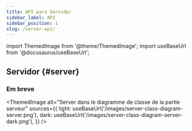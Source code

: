 ```yaml
---
title: API para Servidpr
sidebar_label: API
sidebar_position: 1
slug: /server-api/
---
```



 import ThemedImage from '@theme/ThemedImage';
import useBaseUrl from '@docusaurus/useBaseUrl';

## Servidor {#server}

### Em breve

<ThemedImage
  alt="Server dans le diagramme de classe de la partie serveur"
  sources={{
    light: useBaseUrl('/images/server-class-diagram-server.png'),
    dark: useBaseUrl('/images/server-class-diagram-server-dark.png'),
  }}
/>

<!--
Pages de documentation liées :

- [installation du serveur](categories/02-Server/server-installation.md)
- [initialisation du serveur](categories/02-Server/server-initialization.md)
- [détails de l'instance de serveur](categories/02-Server/server-instance.md)

### new Server(httpServer[, options]) {#new-serverhttpserver-options}

- `httpServer` [`<http.Server>`](https://nodejs.org/api/http.html#class-httpserver) | [`<https.Server>`](https://nodejs.org/api/https.html#class-httpsserver)
- `options` [`<Object>`](https://developer.mozilla.org/fr/docs/Web/JavaScript/Reference/Global_Objects/Object)

```js
import { createServer } from "http";
import { Server } from "socket.io";

const httpServer = createServer();
const io = new Server(httpServer, {
  // options
});

io.on("connection", (socket) => {
  // ...
});

httpServer.listen(3000);
```

La liste complète des options disponibles se trouve [ici](server-options.md).

### new Server(port[, options]) {#new-serverport-options}

- `port` [`<number>`](https://developer.mozilla.org/fr/docs/Web/JavaScript/Data_structures#number_type)
- `options` [`<Object>`](https://developer.mozilla.org/fr/docs/Web/JavaScript/Reference/Global_Objects/Object)

```js
import { Server } from "socket.io";

const io = new Server(3000, {
  // options
});

io.on("connection", (socket) => {
  // ...
});
```

La liste complète des options disponibles se trouve [ici](server-options.md).

### new Server(options) {#new-serveroptions}

  - `options` [`<Object>`](https://developer.mozilla.org/fr/docs/Web/JavaScript/Reference/Global_Objects/Object)

```js
import { Server } from "socket.io";

const io = new Server({
  // options
});

io.on("connection", (socket) => {
  // ...
});

io.listen(3000);
```

La liste complète des options disponibles se trouve [ici](server-options.md).

### server.sockets {#serversockets}

  * [`<Namespace>`](#namespace)

Un alias pour le *Namespace* principal (`/`).

```js
io.sockets.emit("hi", "everyone");
// is equivalent to
io.of("/").emit("hi", "everyone");
```

### server.serveClient([value]) {#serverserveclientvalue}

  - `value` [`<boolean>`](https://developer.mozilla.org/fr/docs/Web/JavaScript/Data_structures#le_type_bool%C3%A9en)
  - **Retourne** [`<Server>`](#server) | [`<boolean>`](https://developer.mozilla.org/fr/docs/Web/JavaScript/Data_structures#le_type_bool%C3%A9en)

Si `value` est `true` alors le serveur servira les fichiers client. Cette méthode n'a aucun effet après l'appel de `listen()`.

Si aucun argument n'est fourni, cette méthode renvoie la valeur actuelle.

```js
import { Server } from "socket.io";

const io = new Server();

io.serveClient(false);

io.listen(3000);
```

### server.path([value]) {#serverpathvalue}

  - `value` [`<string>`](https://developer.mozilla.org/fr/docs/Web/JavaScript/Data_structures#le_type_cha%C3%AEne_de_caract%C3%A8res_string)
  - **Retourne** [`<Server>`](#server) | [`<string>`](https://developer.mozilla.org/fr/docs/Web/JavaScript/Data_structures#le_type_cha%C3%AEne_de_caract%C3%A8res_string)

Définit le chemin `value` sous lequel `engine.io` et les fichiers statiques seront servis. La valeur par défaut est `/socket.io/`.

Si aucun argument n'est fourni, cette méthode renvoie la valeur actuelle.

```js
import { Server } from "socket.io";

const io = new Server();

io.path("/myownpath");
```

:::warning

La valeur `path` doit correspondre à celle côté client :

```js
import { io } from "socket.io-client";

const socket = io({
  path: "/myownpath"
});
```

:::

### server.adapter([value]) {#serveradaptervalue}

  - `value` [`<Adapter>`](categories/05-Adapters/adapter.md)
  - **Retourne** [`<Server>`](#server) | [`<Adapter>`](categories/05-Adapters/adapter.md)

Définit l'*Adapter* qui sera utilisé par le serveur. Par défaut, il s'agira d'une instance d'*Adapter* basée sur la mémoire. Voir [socket.io-adapter](https://github.com/socketio/socket.io-adapter).

Si aucun argument n'est fourni, cette méthode renvoie la valeur actuelle.

```js
import { Server } from "socket.io"; sur la
import { createAdapter } from "@socket.io/redis-adapter";
import { createClient } from "redis";

const io = new Server();

const pubClient = createClient({ host: "localhost", port: 6379 });
const subClient = pubClient.duplicate();

io.adapter(createAdapter(pubClient, subClient));

// redis@3
io.listen(3000);

// redis@4
Promise.all([pubClient.connect(), subClient.connect()]).then(() => {
  io.listen(3000);
});
```

### server.attach(httpServer[, options]) {#serverattachhttpserver-options}

- `httpServer` [`<http.Server>`](https://nodejs.org/api/http.html#class-httpserver) | [`<https.Server>`](https://nodejs.org/api/https.html#class-httpsserver)
- `options` [`<Object>`](https://developer.mozilla.org/fr/docs/Web/JavaScript/Reference/Global_Objects/Object)

Attache le serveur à un serveur HTTP Node.js avec les options fournies.

```js
import { createServer } from "http";
import { Server } from "socket.io";

const httpServer = createServer();
const io = new Server();

io.attach(httpServer);

io.on("connection", (socket) => {
  // ...
});

httpServer.listen(3000);
```

### server.attach(port[, options]) {#serverattachport-options}

- `port` [`<number>`](https://developer.mozilla.org/fr/docs/Web/JavaScript/Data_structures#number_type)
- `options` [`<Object>`](https://developer.mozilla.org/fr/docs/Web/JavaScript/Reference/Global_Objects/Object)

Attache le serveur sur le `port` donné avec les `options` fournies.

```js
import { Server } from "socket.io";

const io = new Server();

io.attach(3000);

io.on("connection", (socket) => {
  // ...
});
```

### server.attachApp(app[, options]) {#serverattachappapp-options}

- `app` [`<uws.App>`](https://unetworking.github.io/uWebSockets.js/generated/interfaces/TemplatedApp.html)
- `options` [`<Object>`](https://developer.mozilla.org/fr/docs/Web/JavaScript/Reference/Global_Objects/Object)

Associe le serveur Socket.IO à une application [µWebSockets.js](https://github.com/uNetworking/uWebSockets.js) :

```js
import { App } from "uWebSockets.js";
import { Server } from "socket.io";

const app = new App();
const io = new Server();

io.attachApp(app);

io.on("connection", (socket) => {
  // ...
});

app.listen(3000, (token) => {
  if (!token) {
    console.warn("port already in use");
  }
});
```

### server.listen(httpServer[, options]) {#serverlistenhttpserver-options}

Synonyme de [server.attach(httpServer[, options])](#serverattachhttpserver-options).

### server.listen(port[, options]) {#serverlistenport-options}

Synonyme de [server.attach(port[, options])](#serverattachport-options).

### server.on(eventName, listener) {#serveroneventname-listener}

*Héritée de la [classe EventEmitter](https://nodejs.org/api/events.html#class-eventemitter).*

- `eventName` [`<string>`](https://developer.mozilla.org/fr/docs/Web/JavaScript/Data_structures#le_type_cha%C3%AEne_de_caract%C3%A8res_string) | [`<symbol>`](https://developer.mozilla.org/fr/docs/Web/JavaScript/Data_structures#symbol_type)
- `listener` [`<Function>`](https://developer.mozilla.org/fr/docs/Web/JavaScript/Reference/Global_Objects/Function)
- **Retourne** [`<Server>`](#server)

Ajoute la fonction `listener` à la fin du tableau des auditeurs pour l'événement nommé `eventName`.

Événements disponibles :

- [`connection`](#event-connection)
- [`new_namespace`](#event-new_namespace)
- tout événement utilisé avec la function [`serverSideEmit()`](#namespaceserversideemiteventname-args)

```js
io.on("connection", (socket) => {
  // ...
});
```

### server.bind(engine) {#serverbindengine}

- `engine` `<engine.Server>`
- **Retourne** [`<Server>`](#server)

Utilisation avancée uniquement. Lie le serveur à une instance Engine.IO (ou API compatible).

```js
import { Server } from "socket.io";
import { Server as Engine } from "engine.io";

const engine = new Engine();
const io = new Server();

io.bind(engine);

engine.listen(3000);
```

### server.onconnection(socket) {#serveronconnectionsocket}

- `socket` `<engine.Socket>`
- **Retourne** [`<Server>`](#server)

Utilisation avancée uniquement. Crée un nouveau client Socket.IO à partir d'une connexion Engine.IO (ou API compatible).

```js
import { Server } from "socket.io";
import { Server as Engine } from "engine.io";

const engine = new Engine();
const io = new Server();

engine.on("connection", (socket) => {
  io.onconnection(socket);
});

engine.listen(3000);
```

### server.of(nsp) {#serverofnsp}

  - `nsp` [`<string>`](https://developer.mozilla.org/fr/docs/Web/JavaScript/Data_structures#le_type_cha%C3%AEne_de_caract%C3%A8res_string) | [`<RegExp>`](https://developer.mozilla.org/fr/docs/Web/JavaScript/Reference/Global_Objects/RegExp) | [`<Function>`](https://developer.mozilla.org/fr/docs/Web/JavaScript/Reference/Global_Objects/Function)
  - **Retourne** [`<Namespace>`](#namespace)

Initialise et récupère le [*Namespace*](#namespace) à partir de son identifiant `nsp`. Si le *Namespace* a déjà été initialisé, il est retourné directement.

```js
const adminNamespace = io.of("/admin");
```

Une expression régulière ou une fonction peut également être fournie, afin de créer un *Namespace* de manière dynamique :

```js
const dynamicNsp = io.of(/^\/dynamic-\d+$/).on("connection", (socket) => {
  const newNamespace = socket.nsp; // newNamespace.name === "/dynamic-101"

  // émission à tous les clients dans le namespace enfant donné
  newNamespace.emit("hello");
});

// côté client
const socket = io("/dynamic-101");

// émission à tous les clients dans chaque namespace enfant
dynamicNsp.emit("hello");

// utilisation d'un middleware commun à tous les namespaces enfant
dynamicNsp.use((socket, next) => { /* ... */ });
```

Avec une function :

```js
io.of((name, query, next) => {
  // la méthode checkToken doit retourner un booléen indiquant si le client est autorisé à se connecter
  next(null, checkToken(query.token));
}).on("connection", (socket) => { /* ... */ });
```

### server.close([callback]) {#serverclosecallback}

  - `callback` [`<Function>`](https://developer.mozilla.org/fr/docs/Web/JavaScript/Reference/Global_Objects/Function)

Ferme le serveur Socket.IO et déconnecte tous les clients. L'argument `callback` est facultatif et sera invoqué lorsque toutes les connexions seront fermées.

:::info

Cela ferme également le serveur HTTP sous-jacent.

:::

```js
import { createServer } from "http";
import { Server } from "socket.io";

const PORT = 3030;
const io = new Server(PORT);

io.close();

const httpServer = createServer();

httpServer.listen(PORT); // PORT peut être réutilisé

io.attach(httpServer);
```

:::note

La fermeture du serveur HTTP sous-jacent n'est pas suffisante, car cela empêchera uniquement le serveur d'accepter de nouvelles connexions, mais les clients connectés via WebSocket ne seront pas déconnectés immédiatement.

Référence : https://nodejs.org/api/http.html#serverclosecallback

:::

### server.engine {#serverengine}

Une référence au serveur Engine.IO sous-jacent. Voir [ici](#engine).

### server.socketsJoin(rooms) {#serversocketsjoinrooms}

*Ajoutée en v4.0.0*

Alias de [`io.of("/").socketsJoin(rooms)`](#namespacesocketsjoinrooms).

```js
// toutes les instances de Socket rejoignent la room "room1"
io.socketsJoin("room1");

// toutes les instances de Socket présentes dans la room "room1" rejoignent les rooms "room2" et "room3"
io.in("room1").socketsJoin(["room2", "room3"]);

// cela fonctionne également avec un socket ID
io.in(theSocketId).socketsJoin("room1");
```

Voir [ici](categories/02-Server/server-instance.md#utility-methods).

### server.socketsLeave(rooms) {#serversocketsleaverooms}

*Ajoutée en v4.0.0*

Alias de [`io.of("/").socketsLeave(rooms)`](#namespacesocketsleaverooms).

```js
// toutes les instances de Socket quittent la room "room1"
io.socketsLeave("room1");

// toutes les instances de Socket présentes dans la room "room1" quittent les rooms "room2" et "room3"
io.in("room1").socketsLeave(["room2", "room3"]);

// cela fonctionne également avec un socket ID
io.in(theSocketId).socketsLeave("room1");
```

Voir [ici](categories/02-Server/server-instance.md#utility-methods).

### server.disconnectSockets([close]) {#serverdisconnectsocketsclose}

*Ajoutée en v4.0.0*

Alias de [`io.of("/").disconnectSockets(close)`](#namespacedisconnectsocketsclose).

```js
// toutes les instances de Socket sont déconnectées
io.disconnectSockets();

// toutes les instances de Socket présentes dans la room "room1" sont déconnectées (et la connexion de bas niveau est fermée)
io.in("room1").disconnectSockets(true);
```

Voir [ici](categories/02-Server/server-instance.md#utility-methods).

### server.fetchSockets() {#serverfetchsockets}

*Ajoutée en v4.0.0*

Alias de [`io.of("/").fetchSocket()`](#namespacefetchsockets).

```js
// récupère tous les sockets dans le namespace principal
const sockets = await io.fetchSockets();

// récupère tous les sockets dans la room "room1" du namespace principal
const sockets = await io.in("room1").fetchSockets();
```

Exemple d'utilisation :

```js
io.on("connection", (socket) => {
  const userId = computeUserId(socket);

  socket.join(userId);

  socket.on("disconnect", async () => {
    const sockets = await io.in(userId).fetchSockets();
    if (socket.length === 0) {
      // plus de connexion active pour l'utilisateur donné
    }
  });
});
```

Voir [ici](categories/02-Server/server-instance.md#utility-methods).

### server.serverSideEmit(eventName[, ...args][, ack]) {#serverserversideemiteventname-args-ack}

*Ajoutée en v4.1.0*

Alias de : [`io.of("/").serverSideEmit(/* ... */);`](#namespaceserversideemiteventname-args)

### Événement : `connection` {#event-connection}

  - `socket` _(Socket)_ inst

Émis lors d'une connexion.

```js
io.on("connection", (socket) => {
  // ...
});
```

### Événement : `connect` {#event-connect}

Synonyme de [Événement : "connection"](#event-connection).

### Événement : `new_namespace` {#event-new_namespace}

  - `namespace` [`Namespace`](#namespace)

Émis lorsqu'un nouveau *Namespace* est créé :

```js
io.on("new_namespace", (namespace) => {
  // ...
});
```

Cela peut être utile par exemple :

- pour attacher un middleware commun à tous les *Namespaces*

```js
io.on("new_namespace", (namespace) => {
  namespace.use(myMiddleware);
});
```

- pour suivre les *Namespaces* [créés dynamiquement](categories/06-Advanced/namespaces.md#dynamic-namespaces)

```js
io.of(/\/nsp-\w+/);

io.on("new_namespace", (namespace) => {
  console.log(namespace.name);
});
```

## Namespace {#namespace}

<ThemedImage
  alt="Namespace dans le diagramme de classe de la partie serveur"
  sources={{
    light: useBaseUrl('/images/server-class-diagram-namespace.png'),
    dark: useBaseUrl('/images/server-class-diagram-namespace-dark.png'),
  }}
/>

// TODO
Représente un ensemble de connexions connectés sous une portée donnée identifiée par un nom de chemin (ex : `/chat`).

Represents a pool of sockets connected under a given scope identified by a pathname (eg: `/chat`).

Plus de détails [ici](categories/06-Advanced/namespaces.md).

### namespace.name {#namespacename}

  * [`<string>`](https://developer.mozilla.org/fr/docs/Web/JavaScript/Data_structures#le_type_cha%C3%AEne_de_caract%C3%A8res_string)

L'identifiant du *Namespace*.

### namespace.sockets {#namespacesockets}

  * [`Map<SocketId, Socket>`](https://developer.mozilla.org/fr/docs/Web/JavaScript/Reference/Global_Objects/Map)

Une [Map](https://developer.mozilla.org/fr/docs/Web/JavaScript/Reference/Global_Objects/Map) de *Sockets* qui sont actuellement connectés à ce *Namespace*.

```js
// nombre de sockets dans ce namespace (pour ce serveur)
const socketCount = io.of("/admin").sockets.size;
```

### namespace.adapter {#namespaceadapter}

  * [`<Adapter>`](categories/05-Adapters/adapter.md)

L'[*Adapter*](categories/08-Miscellaneous/glossary.md#adapter) utilisé par le *Namespace*.

**Note :** l'*Adapter* pour le *Namespace* principal est accessible via `io.of("/").adapter`.

Plus d'informations à ce sujet [ici](categories/05-Adapters/adapter.md).

```js
const adapter = io.of("/my-namespace").adapter;
```

### namespace.to(room) {#namespacetoroom}

<details className="changelog">
    <summary>History</summary>

| Version | Changes                                                   |
|---------|-----------------------------------------------------------|
| v4.0.0  | Ajout de la possibilité de fournir un tableau de *Rooms*. |
| v1.0.0  | Implémentation initiale.                                  |

</details>

  - `room` [`<string>`](https://developer.mozilla.org/fr/docs/Web/JavaScript/Data_structures#le_type_cha%C3%AEne_de_caract%C3%A8res_string) | [`<string[]>`](https://developer.mozilla.org/fr/docs/Web/JavaScript/Data_structures#le_type_cha%C3%AEne_de_caract%C3%A8res_string)
  - **Retourne** `BroadcastOperator` pour l'enchaînement

Définit un modificateur pour une émission d'événement ultérieure selon laquelle l'événement ne sera _diffusé_ qu'aux clients qui ont rejoint la *Room* donnée.

Pour émettre vers plusieurs *Rooms*, vous pouvez appeler `to` plusieurs fois.

```js
const io = require("socket.io")();
const adminNamespace = io.of("/admin");

adminNamespace.to("level1").emit("an event", { some: "data" });

// rooms multiples
io.to("room1").to("room2").emit(/* ... */);

// ou avec un tableau
io.to(["room1", "room2"]).emit(/* ... */);
```

### namespace.in(room) {#namespaceinroom}

*Ajoutée en v1.0.0*

Synonyme de [namespace.to(room)](#namespacetoroom).

### namespace.except(rooms) {#namespaceexceptrooms}

*Ajoutée en v4.0.0*

  - `rooms` [`<string>`](https://developer.mozilla.org/fr/docs/Web/JavaScript/Data_structures#le_type_cha%C3%AEne_de_caract%C3%A8res_string) | [`<string[]>`](https://developer.mozilla.org/fr/docs/Web/JavaScript/Data_structures#le_type_cha%C3%AEne_de_caract%C3%A8res_string)
  - **Retourne** `BroadcastOperator`

Définit un modificateur pour une émission d'événement ultérieure selon laquelle l'événement ne sera _diffusé_ qu'aux clients qui n'ont pas rejoint les *Rooms* données.

```js
// à tous les clients exceptés ceux dans la room "room1"
io.except("room1").emit(/* ... */);

// à tous les clients présents dans la room "room2" exceptés ceux dans la room "room3"
io.to("room2").except("room3").emit(/* ... */);
```

### namespace.emit(eventName[, ...args]) {#namespaceemiteventname-args}

  - `eventName` [`<string>`](https://developer.mozilla.org/fr/docs/Web/JavaScript/Data_structures#le_type_cha%C3%AEne_de_caract%C3%A8res_string) | [`<symbol>`](https://developer.mozilla.org/fr/docs/Web/JavaScript/Data_structures#symbol_type)
  - `args` `any[]`
  - **Retourne** `true`

Émet un événement à tous les clients connectés dans le *Namespace* donné.

```js
io.emit("un événement envoyé à tous les clients connectés"); // namespace principal

const chat = io.of("/chat");
chat.emit("un événement envoyé à tous les clients connectés dans le namespace 'chat'");
```

:::info

Les accusés de réception ne sont actuellement pas pris en charge lors de l'émission à partir d'un *Namespace*.

:::

### namespace.allSockets() {#namespaceallsockets}

  - **Retourne** `Promise<Set<SocketId>>`

Obtient une liste des ID de *Socket* connectés à ce *Namespace* (pour tous les serveurs du cluster, le cas échéant).

```js
// tous les sockets du namespace principal
const ids = await io.allSockets();

// tous les sockets dans la room "user:1234" du namespace principal
const ids = await io.in("user:1234").allSockets();

// tous les sockets du namespace "chat"
const ids = await io.of("/chat").allSockets();

// tous les sockets dans la room "general" du namespace "chat"
const ids = await io.of("/chat").in("general").allSockets();
```

### namespace.use(fn) {#namespaceusefn}

  - `fn` [`<Function>`](https://developer.mozilla.org/fr/docs/Web/JavaScript/Reference/Global_Objects/Function)

Ajoute un middleware, qui sera exécuté pour chaque `Socket` entrant, et reçoit comme paramètres le *Socket* et une fonction pour différer éventuellement l'exécution au prochain middleware enregistré.

Les erreurs transmises aux fonctions rappels (« callback ») du middleware sont envoyées sous forme de paquets spéciaux `connect_error` aux clients.

*Serveur*

```js
io.use((socket, next) => {
  const err = new Error("pas autorisé");
  err.data = { content: "Merci de réessayer plus tard" }; // détails additionnels
  next(err);
});
```

*Client*

```js
socket.on("connect_error", err => {
  console.log(err instanceof Error); // true
  console.log(err.message); // "pas autorisé"
  console.log(err.data); // { content: "Merci de réessayer plus tard" }
});
```

Plus d'informations à ce sujet [ici](categories/02-Server/middlewares.md).

### namespace.socketsJoin(rooms) {#namespacesocketsjoinrooms}

*Ajoutée en v4.0.0*

  - `rooms` [`<string>`](https://developer.mozilla.org/fr/docs/Web/JavaScript/Data_structures#le_type_cha%C3%AEne_de_caract%C3%A8res_string) | [`<string[]>`](https://developer.mozilla.org/fr/docs/Web/JavaScript/Data_structures#le_type_cha%C3%AEne_de_caract%C3%A8res_string)
  - **Retourne** `void`

Fait en sorte que les instances Socket correspondantes rejoignent les *Rooms* spécifiées :

```js
// tous les sockets rejoignent la room "room1"
io.socketsJoin("room1");

// tous les sockets présents dans la room "room1" rejoignent les rooms "room2" et "room3"
io.in("room1").socketsJoin(["room2", "room3"]);

// tous les sockets présents dans la room "room1" du namespace "admin" rejoignent la room "room2"
io.of("/admin").in("room1").socketsJoin("room2");

// cela fonctionne également avec un seul ID de socket
io.in(theSocketId).socketsJoin("room1");
```

Plus d'informations à ce sujet [ici](categories/02-Server/server-instance.md#utility-methods).

### namespace.socketsLeave(rooms) {#namespacesocketsleaverooms}

*Ajoutée en v4.0.0*

  - `rooms` [`<string>`](https://developer.mozilla.org/fr/docs/Web/JavaScript/Data_structures#le_type_cha%C3%AEne_de_caract%C3%A8res_string) | [`<string[]>`](https://developer.mozilla.org/fr/docs/Web/JavaScript/Data_structures#le_type_cha%C3%AEne_de_caract%C3%A8res_string)
  - **Retourne** `void`

Fait en sorte que les instances Socket correspondantes quittent les *Rooms* spécifiées :

```js
// tous les sockets quittent la room "room1"
io.socketsLeave("room1");

// tous les sockets présents dans la room "room1" quittent les rooms "room2" et "room3"
io.in("room1").socketsLeave(["room2", "room3"]);

// tous les sockets présents dans la room "room1" du namespace "admin" quittent la room "room2"
io.of("/admin").in("room1").socketsLeave("room2");

// cela fonctionne également avec un seul ID de socket
io.in(theSocketId).socketsLeave("room1");
```

### namespace.disconnectSockets([close]) {#namespacedisconnectsocketsclose}

*Ajoutée en v4.0.0*

  - `close` [`<boolean>`](https://developer.mozilla.org/fr/docs/Web/JavaScript/Data_structures#le_type_bool%C3%A9en) s'il faut clore la connexion sous-jacente
  - **Retourne** `void`

Déconnecte les *Sockets* correspondants.

```js
// tous les sockets sont déconnectés
io.disconnectSockets();

// tous les sockets présents dans la room "room1" sont déconnectés (et la connexion bas niveau est close)
io.in("room1").disconnectSockets(true);

// tous les sockets présents dans la room "room1" du namespace "admin" sont déconnectés
io.of("/admin").in("room1").disconnectSockets();

// cela fonctionne également avec un seul ID de socket
io.of("/admin").in(theSocketId).disconnectSockets();
```

### namespace.fetchSockets() {#namespacefetchsockets}

*Ajoutée en v4.0.0*

- **Retourne** [`Socket[]`](#socket) | `RemoteSocket[]`

Récupère les *Sockets* correspondants :

```js
// récupère tous les sockets dans le namespace principal
const sockets = await io.fetchSockets();

// récupère tous les sockets présents dans la room "room1" du namespace principal
const sockets = await io.in("room1").fetchSockets();

// récupère tous les sockets présents dans la room "room1" du namespace "admin"
const sockets = await io.of("/admin").in("room1").fetchSockets();

// cela fonctionne également avec un seul ID de socket
const sockets = await io.in(theSocketId).fetchSockets();
```

La variable `sockets` dans l'exemple ci-dessus est un tableau d'objets exposant un sous-ensemble de la classe Socket habituelle :

```js
for (const socket of sockets) {
  console.log(socket.id);
  console.log(socket.handshake);
  console.log(socket.rooms);
  console.log(socket.data);
  socket.emit(/* ... */);
  socket.join(/* ... */);
  socket.leave(/* ... */);
  socket.disconnect(/* ... */);
}
```

L'attribut `data` est un objet arbitraire qui peut être utilisé pour partager des informations entre les serveurs Socket.IO :

```js
// serveur A
io.on("connection", (socket) => {
  socket.data.username = "alice";
});

// serveyr B
const sockets = await io.fetchSockets();
console.log(sockets[0].data.username); // "alice"
```

:::info::

Cette méthode (ainsi que `socketsJoin`, `socketsLeave` et `disconnectSockets`) est compatible avec l'*Adapter* Redis (à partir de `socket.io-redis@6.1.0`), ce qui signifie qu'ils fonctionneront également pour un cluster de serveurs Socket.IO.

:::

### namespace.serverSideEmit(eventName[, ...args][, ack]) {#namespaceserversideemiteventname-args-ack}

*Ajoutée en v4.1.0*

  - `eventName` [`<string>`](https://developer.mozilla.org/fr/docs/Web/JavaScript/Data_structures#le_type_cha%C3%AEne_de_caract%C3%A8res_string)
  - `args` `<any[]>`
  - `ack` [`<Function>`](https://developer.mozilla.org/fr/docs/Web/JavaScript/Reference/Global_Objects/Function)
  - **Retourne** `true`

Envoie un message aux autres serveurs Socket.IO du [cluster](categories/02-Server/using-multiple-nodes.md).

Syntaxe :

```js
io.serverSideEmit("bonjour", "ô monde");
```

Et côté réception :

```js
io.on("bonjour", (arg1) => {
  console.log(arg1); // affiche "ô monde"
});
```

Les accusés de réception sont également pris en charge :

```js
// serveur A
io.serverSideEmit("ping", (err, responses) => {
  console.log(responses[0]); // affiche "pong"
});

// serveur B
io.on("ping", (cb) => {
  cb("pong");
});
```

Notes :

- les chaînes de caractères `connection`, `connect` et `new_namespace` sont réservées et ne peuvent pas être utilisées dans votre application.

- vous pouvez envoyer n'importe quel nombre d'arguments, mais les structures binaires ne sont actuellement pas prises en charge (le tableau d'arguments sera `JSON.stringify`-é)

Exemple :

```js
io.serverSideEmit("bonjour", "ô monde", 1, "2", { 3: "4" });
```

- la fonction rappel peut être invoquée avec une erreur, si les autres serveurs Socket.IO ne répondent pas après un délai donné

```js
io.serverSideEmit("ping", (err, responses) => {
  if (err) {
    // au moins un serveur Socket.IO n'a pas répondu dans le temps imparti
    // mais le tableau 'responses' contient toutes les réponses déjà reçues
  } else {
    // Succès ! le tableau 'responses' contient un objet pour chaque serveur Socket.IO dans le cluster 
  }
});
```

### Événement : 'connection' {#event-connection-1}

  - `socket` [`<Socket>`](#socket)

Émis lors d'une connexion :

```js
// namespace principal
io.on("connection", (socket) => {
  // ...
});

// namespace spécifique
io.of("/admin").on("connection", (socket) => {
  // ...
});
```

### Événement : 'connect' {#event-connect-1}

Synonyme de [Événement : "connection"](#event-connection-1).

### Drapeau : 'volatile' {#flag-volatile}

Définit un modificateur pour une émission d'événement ultérieure selon lequel l'événement peut être perdu si les clients ne sont pas prêts à recevoir des messages (à cause de la lenteur du réseau ou d'autres problèmes, ou parce qu'ils sont connectés via une longue interrogation et sont au milieu d'un cycle de réponse).

```js
io.volatile.emit("an event", { some: "data" }); // les clients pourront peut-être le recevoir
```

### Drapeau : 'local' {#flag-local}

Définit un modificateur pour une émission d'événement ultérieure selon lequel l'événement ne sera _diffusé_ qu'au nœud actuel (lors de la [mise en place d'un cluster](categories/02-Server/using-multiple-nodes.md)).

```js
io.local.emit("an event", { some: "data" });
```

## Socket {#socket}

<ThemedImage
  alt="Socket dans le diagramme de classe de la partie serveur"
  sources={{
    light: useBaseUrl('/images/server-class-diagram-socket.png'),
    dark: useBaseUrl('/images/server-class-diagram-socket-dark.png'),
  }}
/>

A `Socket` is the fundamental class for interacting with browser clients. A `Socket` belongs to a certain `Namespace` (by default `/`) and uses an underlying `Client` to communicate.

It should be noted the `Socket` doesn't relate directly to the actual underlying TCP/IP `socket` and it is only the name of the class.

Within each `Namespace`, you can also define arbitrary channels (called `room`) that the `Socket` can join and leave. That provides a convenient way to broadcast to a group of `Socket`s (see `Socket#to` below).

The `Socket` class inherits from [EventEmitter](https://nodejs.org/api/events.html#events_class_eventemitter). The `Socket` class overrides the `emit` method, and does not modify any other `EventEmitter` method. All methods documented here which also appear as `EventEmitter` methods (apart from `emit`) are implemented by `EventEmitter`, and documentation for `EventEmitter` applies.

More information can be found [here](categories/02-Server/server-socket-instance.md).

### socket.id {#socketid}

  * [`<string>`](https://developer.mozilla.org/fr/docs/Web/JavaScript/Data_structures#le_type_cha%C3%AEne_de_caract%C3%A8res_string)

Un identifiant unique pour la session.

### socket.rooms {#socketrooms}

  * [`Set<string>`](https://developer.mozilla.org/fr/docs/Web/JavaScript/Reference/Global_Objects/Set)

Un ensemble de chaînes de caractères identifiant les *Rooms* dans lesquelles se trouve ce *Socket*.

```js
io.on("connection", (socket) => {

  console.log(socket.rooms); // Set { <socket.id> }

  socket.join("room1");

  console.log(socket.rooms); // Set { <socket.id>, "room1" }

});
```

### socket.client {#socketclient}

  * [`<Client>`](#client)

Une référence à l'objet *Client* sous-jacent.

### socket.conn {#socketconn}

  * `<engine.Socket>`

Une référence au client de connexion sous-jacent (objet `Socket` côté Engine.IO). Cela permet d'accéder à la couche de transport qui gère la connexion TCP.

```js
io.on("connection", (socket) => {
  console.log("initial transport", socket.conn.transport.name); // affiche "polling"

  socket.conn.once("upgrade", () => {
    // émis lorsque le transport est mis à jour (exemple : de HTTP long-polling vers WebSocket)
    console.log("upgraded transport", socket.conn.transport.name); // affiche "websocket"
  });

  socket.conn.on("packet", ({ type, data }) => {
    // émis pour chaque paquet reçu
  });

  socket.conn.on("packetCreate", ({ type, data }) => {
    // appelé pour chaque paquet envoyé
  });

  socket.conn.on("drain", () => {
    // appelé lorsque le tampon d'écriture est vidé
  });

  socket.conn.on("close", (reason) => {
    // appelé lorsque la connexion sous-jacente est fermée
  });
});
```

### socket.request {#socketrequest}

  * [`<http.IncomingMessage>`](https://nodejs.org/api/http.html#class-httpincomingmessage)

Une référence à la première requête HTTP du client. Utile pour accéder aux en-têtes HTTP tels que `Cookie` ou `User-Agent`.

```js
import { parse } from "cookie";

io.on("connection", (socket) => {
  const cookies = parse(socket.request.headers.cookie || "");
});
```

### socket.handshake {#sockethandshake}

  * [`<Object>`](https://developer.mozilla.org/fr/docs/Web/JavaScript/Reference/Global_Objects/Object)

Les détails de la poignée de main (« handshake ») :

```js
{
  headers: /* les en-têtes envoyés dans le cadre de la poignée de main */,
  time: /* la date de création (sous forme de chaîne de caractère) */,
  address: /* l'adresse IP du client */,
  xdomain: /* si la connexion est interdomaine */,
  secure: /* si la connexion est sécurisée */,
  issued: /* la date de création (sous forme d'horodatage unix)  */,
  url: /* l'URL de la première requête HTTP */,
  query: /* les paramètres de requête de la première requête HTTP */,
  auth: /* les données d'authentification */
}
```

Utilisation :

```js
io.use((socket, next) => {
  let handshake = socket.handshake;
  // ...
});

io.on("connection", (socket) => {
  let handshake = socket.handshake;
  // ...
});
```

### socket.use(fn) {#socketusefn}

<details className="changelog">
    <summary>History</summary>

| Version | Changements                                           |
|---------|-------------------------------------------------------|
| v3.0.5  | Restauration de la première implémentation.           |
| v3.0.0  | Suppression en facteur de `socket.onAny()`.           |
| v1.7.2  | L'événement `error` est envoyé directement au client. |
| v1.6.0  | Première implémentation.                              |

</details>

  - `fn` [`<Function>`](https://developer.mozilla.org/fr/docs/Web/JavaScript/Reference/Global_Objects/Function)

Ajoute un middleware, qui sera exécuté pour chaque paquet entrant et reçoit en paramètre le paquet et une fonction pour différer éventuellement l'exécution au prochain middleware enregistré.

Les erreurs transmises à la fonction rappel (« callback ») du middleware sont ensuite émises en tant qu'événements "error" côté serveur :

```js
io.on("connection", (socket) => {
  socket.use(([event, ...args], next) => {
    if (isUnauthorized(event)) {
      return next(new Error("unauthorized event"));
    }
    // ne pas oublier d'appeler next()
    next();
  });

  socket.on("error", (err) => {
    if (err && err.message === "unauthorized event") {
      socket.disconnect();
    }
  });
});
```

### socket.send([...args][, ack]) {#socketsendargs-ack}

  - `args` `<any[]>`
  - `ack` [`<Function>`](https://developer.mozilla.org/fr/docs/Web/JavaScript/Reference/Global_Objects/Function)
  - **Retourne** [`Socket`](#socket)

Envoie un événement `message`. Voir [socket.emit(eventName[, ...args][, ack])](#socketemiteventname-args-ack).

### socket.emit(eventName[, ...args][, ack]) {#socketemiteventname-args-ack}

*(surcharge `EventEmitter.emit`)*
  - `eventName` [`<string>`](https://developer.mozilla.org/fr/docs/Web/JavaScript/Data_structures#le_type_cha%C3%AEne_de_caract%C3%A8res_string) | [`<symbol>`](https://developer.mozilla.org/fr/docs/Web/JavaScript/Data_structures#symbol_type)
  - `args` `<any[]>`
  - `ack` [`<Function>`](https://developer.mozilla.org/fr/docs/Web/JavaScript/Reference/Global_Objects/Function)
  - **Retourne** `true`

Émet un événement. Tout autre paramètre peut être inclus. Toutes les structures de données sérialisables sont prises en charge, y compris `Buffer` et `TypedArray`.

```js
socket.emit("hello", "world");
socket.emit("with-binary", 1, "2", { 3: "4", 5: Buffer.from([6]) });
```

L'argument `ack` est facultatif et sera appelé avec l'accusé de réception du client.

*Server*

```js
io.on("connection", (socket) => {
  socket.on("bonjour", (arg, callback) => {
    console.log(arg); // "ô monde"
    callback("bien reçu !");
  });
});
```

*Client*

```js
socket.emit("bonjour", "ô monde", (response) => {
  console.log(response); // "bien reçu !"
});
```

### socket.on(eventName, callback) {#socketoneventname-callback}

*Héritée de la classe [EventEmitter](https://nodejs.org/api/events.html#class-eventemitter).*

  - `eventName` [`<string>`](https://developer.mozilla.org/fr/docs/Web/JavaScript/Data_structures#le_type_cha%C3%AEne_de_caract%C3%A8res_string) | [`<symbol>`](https://developer.mozilla.org/fr/docs/Web/JavaScript/Data_structures#symbol_type)
  - `callback` [`<Function>`](https://developer.mozilla.org/fr/docs/Web/JavaScript/Reference/Global_Objects/Function)
  - **Retourne** [`<Socket>`](#socket)

Ajoute un nouvel auditeur pour l'événement donné.

```js
socket.on("news", (data) => {
  console.log(data);
});

// avec plusieurs arguments
socket.on("news", (arg1, arg2, arg3) => {
  // ...
});

// avec un accusé de réception
socket.on("news", (data, callback) => {
  callback(0);
});
```

### socket.once(eventName, listener) {#socketonceeventname-listener}
### socket.removeListener(eventName, listener) {#socketremovelistenereventname-listener}
### socket.removeAllListeners([eventName]) {#socketremovealllistenerseventname}
### socket.eventNames() {#socketeventnames}

Héritées de la classe `EventEmitter` (ainsi que d'autres méthodes non mentionnées ici). Cf. la documentation Node.js du module [events](https://nodejs.org/docs/latest/api/events.html).

### socket.onAny(callback) {#socketonanycallback}

  - `callback` [`<Function>`](https://developer.mozilla.org/fr/docs/Web/JavaScript/Reference/Global_Objects/Function)

Ajoute un nouvel auditeur attrape-tout (« catch-all »).

```js
socket.onAny((event, ...args) => {
  console.log(`reçu ${event}`);
});
```

### socket.prependAny(callback) {#socketprependanycallback}

  - `callback` [`<Function>`](https://developer.mozilla.org/fr/docs/Web/JavaScript/Reference/Global_Objects/Function)

Ajoute un nouvel auditeur attrape-tout. La fonction est ajoutée au début du tableau des auditeurs.

```js
socket.prependAny((event, ...args) => {
  console.log(`got ${event}`);
});
```

### socket.offAny([listener]) {#socketoffanylistener}

  - `listener` [`<Function>`](https://developer.mozilla.org/fr/docs/Web/JavaScript/Reference/Global_Objects/Function)

Supprime l'auditeur attrape-tout donné. Si aucun auditeur n'est fourni, tous les auditeurs attrape-tout sont supprimés.

```js
const myListener = () => { /* ... */ };

socket.onAny(myListener);

// then, later
socket.offAny(myListener);

socket.offAny();
```

### socket.listenersAny() {#socketlistenersany}

  - **Retourne** [`<Function[]>`](https://developer.mozilla.org/fr/docs/Web/JavaScript/Reference/Global_Objects/Function)

Renvoie le tableau des auditeurs attrape-tout.

```js
const listeners = socket.listenersAny();
```

### socket.join(room) {#socketjoinroom}

  - `room` [`<string>`](https://developer.mozilla.org/fr/docs/Web/JavaScript/Data_structures#le_type_cha%C3%AEne_de_caract%C3%A8res_string) | [`<string[]>`](https://developer.mozilla.org/fr/docs/Web/JavaScript/Data_structures#le_type_cha%C3%AEne_de_caract%C3%A8res_string)
  - **Retourne** `void` | `Promise`

Ajoute le *Socket* à la *Room* ou au tableau de *Rooms*.

```js
io.on("connection", (socket) => {
  socket.join("room 237");
  
  console.log(socket.rooms); // Set { <socket.id>, "room 237" }

  socket.join(["room 237", "room 238"]);

  io.to("room 237").emit("a new user has joined the room"); // diffusion à tous ceux présents dans la room
});
```

Les mécanismes de connexion des *Rooms* sont gérés par l'*Adapter* qui a été configuré (voir `Server#adapter` ci-dessus), par défaut [socket.io-adapter](https://github.com/socketio/socket.io-adapter).

Par commodité, chaque *Socket* rejoint automatiquement une *Room* identifiée par son identifiant (voir `Socket#id`). Cela facilite la diffusion de messages vers d'autres *Sockets* :

```js
io.on("connection", (socket) => {
  socket.on("say to someone", (id, msg) => {
    // envoyer un message privé au socket avec l'identifiant donné
    socket.to(id).emit("my message", msg);
  });
});
```

### socket.leave(room) {#socketleaveroom}

  - `room` [`<string>`](https://developer.mozilla.org/fr/docs/Web/JavaScript/Data_structures#le_type_cha%C3%AEne_de_caract%C3%A8res_string)
  - **Retourne** `void` | `Promise`

Supprime le *Socket* de la *Room*.

```js
io.on("connection", (socket) => {
  socket.leave("room 237");

  io.to("room 237").emit(`user ${socket.id} has left the room`);
});
```

:::info

Le *Socket* est supprimé automatiquement de toutes les *Rooms* lors de la déconnexion.

:::

### socket.to(room) {#sockettoroom}

<details className="changelog">
    <summary>History</summary>

| Version | Changes |
| ------- | ------- |
| v4.0.0 | Ajout de la possibilité de passer un tableau de *Rooms*.
| v1.0.0 | Première implémentation.

</details>

  - `room` [`<string>`](https://developer.mozilla.org/fr/docs/Web/JavaScript/Data_structures#le_type_cha%C3%AEne_de_caract%C3%A8res_string) | [`<string[]>`](https://developer.mozilla.org/fr/docs/Web/JavaScript/Data_structures#le_type_cha%C3%AEne_de_caract%C3%A8res_string)
  - **Retourne** `Socket` pour l'enchaînement

Définit un modificateur pour une émission d'événement ultérieure selon lequel l'événement ne sera _diffusé_ qu'aux clients qui ont rejoint la *Room* donnée (le *Socket* lui-même étant exclu).

Pour émettre vers plusieurs *Rooms*, vous pouvez appeler `to` plusieurs fois.

```js
io.on("connection", (socket) => {

  // vers une room
  socket.to("others").emit("an event", { some: "data" });

  // vers plusieurs rooms
  socket.to("room1").to("room2").emit("hello");

  // avec un tableau
  socket.to(["room1", "room2"]).emit("hello");

  // message privé vers un autre socket
  socket.to(/* another socket id */).emit("hey");

  // Attention ! `socket.to(socket.id).emit()` ne fonctionnera pas. Merci d'utiliser `socket.emit()` à la place.
});
```

:::info

Les accusés de réception ne sont actuellement pas pris en charge par la diffusion d'événements.

:::

### socket.in(room) {#socketinroom}

*Ajoutée en v1.0.0*

Synonyme de [socket.to(room)](#sockettoroom).

### socket.except(rooms) {#socketexceptrooms}

*Ajoutée en v4.0.0*

  - `rooms` [`<string>`](https://developer.mozilla.org/fr/docs/Web/JavaScript/Data_structures#le_type_cha%C3%AEne_de_caract%C3%A8res_string) | [`<string[]>`](https://developer.mozilla.org/fr/docs/Web/JavaScript/Data_structures#le_type_cha%C3%AEne_de_caract%C3%A8res_string)
  - **Retourne** `BroadcastOperator`

Définit un modificateur pour une émission d'événement ultérieure selon lequel l'événement ne sera _diffusé_ qu'aux clients qui n'ont pas rejoint les *Rooms* données (le *Socket* lui-même étant exclu).

```js
// à tous les clients sauf ceux dans la room "room1" (ainsi que l'émetteur)
socket.broadcast.except("room1").emit(/* ... */);

// même chose qu'au dessus
socket.except("room1").emit(/* ... */);

// à tous les clients dans la room "room4" sauf ceux dans la room "room1" (ainsi que l'émetteur)
socket.to("room4").except("room5").emit(/* ... */);
```

### socket.compress(value) {#socketcompressvalue}

  - `value` [`<boolean>`](https://developer.mozilla.org/fr/docs/Web/JavaScript/Data_structures#le_type_bool%C3%A9en) whether to following packet will be compressed
  - **Retourne** `Socket` pour l'enchaînement

Définit un modificateur pour une émission d'événement ultérieure selon lequel les données d'événement ne seront _compressées_ que si la valeur est "true". La valeur par défaut est `true` lorsque vous n'appelez pas la méthode.

```js
io.on("connection", (socket) => {
  socket.compress(false).emit("uncompressed", "that's rough");
});
```

### socket.timeout(value) {#sockettimeoutvalue}

*Ajoutée en v4.4.0*

- `value` [`<number>`](https://developer.mozilla.org/fr/docs/Web/JavaScript/Data_structures#number_type)
- **Retourne** [`<Socket>`](#socket)

Définit un modificateur pour une émission d'événement ultérieure selon lequel la fonction rappel (« callback ») sera invoquée avec une erreur lorsqu'un certain nombre de millisecondes se seront écoulées sans accusé de réception de la part du client :

```js
socket.timeout(5000).emit("my-event", (err) => {
  if (err) {
    // le client n'a pas accusé réception de l'événement dans le délai imparti
  }
});
```

### socket.disconnect(close) {#socketdisconnectclose}

  - `close` [`<boolean>`](https://developer.mozilla.org/fr/docs/Web/JavaScript/Data_structures#le_type_bool%C3%A9en) whether to close the underlying connection
  - **Retourne** [`Socket`](#socket)

Déconnecte ce *Socket*. Si la valeur de `close` est `true`, ferme la connexion sous-jacente. Sinon, il déconnecte unique le *Namespace*.

```js
io.on("connection", (socket) => {
  setTimeout(() => socket.disconnect(true), 5000);
});
```

### Drapeau : 'broadcast' {#flag-broadcast}

Définit un modificateur pour une émission d'événement ultérieure selon lequel l'événement sera diffusé à tous les *Sockets* (en excluant le *Socket* émetteur).

```js
io.on("connection", (socket) => {
  socket.broadcast.emit("an event", { some: "data" }); // tous les clients le reçoivent sauf l'émetteur
});
```

### Drapeau : 'volatile' {#flag-volatile-1}

Définit un modificateur pour une émission d'événement ultérieure selon lequel l'événement peut être perdu si les clients ne sont pas prêts à recevoir des messages (à cause de la lenteur du réseau ou d'autres problèmes, ou parce qu'ils sont connectés via une longue interrogation et sont au milieu d'un cycle de réponse).

```js
io.on("connection", (socket) => {
  socket.volatile.emit("an event", { some: "data" }); // le client le recevra peut-être
});
```

### Événement : 'disconnect' {#event-disconnect}

  - `reason` [`<string>`](https://developer.mozilla.org/fr/docs/Web/JavaScript/Data_structures#le_type_cha%C3%AEne_de_caract%C3%A8res_string) the reason of the disconnection (either client or server-side)

Émis lors de la déconnexion.

```js
io.on("connection", (socket) => {
  socket.on("disconnect", (reason) => {
    // ...
  });
});
```

Raisons possibles :

| Raison                        | Description                                                                                                           |
|-------------------------------|-----------------------------------------------------------------------------------------------------------------------|
| `server namespace disconnect` | Le *Socket* a été manuellement déconnecté avec la méthode [socket.disconnect()](server-api.md#socketdisconnectclose)  |
| `client namespace disconnect` | Le client a manuellement déconnecté le *Socket* avec la méthode [socket.disconnect()](client-api.md#socketdisconnect) |
| `server shutting down`        | Le serveur est en train de s'arrêter                                                                                  |
| `ping timeout`                | Le client n'a pas envoyé de paquet PONG dans le délai `pingTimeout` imparti                                           |
| `transport close`             | La connexion a été interrompue (exemple : l'utilisateur a perdu la connexion, ou le réseau est passé du WiFi à la 4G) |
| `transport error`             | La connexion a rencontré une erreur                                                                                   |

### Événement : 'disconnecting' {#event-disconnecting}

  - `reason` [`<string>`](https://developer.mozilla.org/fr/docs/Web/JavaScript/Data_structures#le_type_cha%C3%AEne_de_caract%C3%A8res_string) the reason of the disconnection (either client or server-side)

Émis lorsque le client est sur le point d'être déconnecté (mais qu'il n'a pas encore quitté ses *Rooms*).

```js
io.on("connection", (socket) => {
  socket.on("disconnecting", (reason) => {
    console.log(socket.rooms); // Set { ... }
  });
});
```

Remarque : ces événements, ainsi que `connect`, `connect_error`, `newListener` et `removeListener`, sont des événements spéciaux qui ne doivent pas être utilisés dans votre application :
```js
// INCORRECT, une exception sera levée 
socket.emit("disconnect");
```

## Client {#client}

<ThemedImage
  alt="Client dans le diagramme de classe de la partie serveur"
  sources={{
    light: useBaseUrl('/images/server-class-diagram-client.png'),
    dark: useBaseUrl('/images/server-class-diagram-client-dark.png'),
  }}
/>

La classe `Client` représente une connexion de transport entrante (engine.io). Un `Client` peut être associé à plusieurs *Sockets* multiplexés appartenant à différents *Namespaces*.

### client.conn {#clientconn}

  * `<engine.Socket>`

Une référence au client de connexion sous-jacent (objet `Socket` côté Engine.IO)

### client.request {#clientrequest}

  * [`<http.IncomingMessage>`](https://nodejs.org/api/http.html#class-httpincomingmessage)

Une référence à la première requête HTTP du client. Utile pour accéder aux en-têtes HTTP tels que `Cookie` ou `User-Agent`.

## Engine {#engine}

Le serveur Engine.IO, qui gère les connexions WebSocket / HTTP long-polling. Plus d'informations [ici](categories/01-Documentation/how-it-works.md).

Son code source se trouve ici : https://github.com/socketio/engine.io

### engine.clientsCount {#engineclientscount}

*Ajoutée en v1.0.0*

  - [`<number>`](https://developer.mozilla.org/fr/docs/Web/JavaScript/Data_structures#number_type)

Le nombre de clients actuellement connectés.

```js
const count = io.engine.clientsCount;
// peut potentiellement être similaire au nombre de sockets dans le namespace principal, selon votre utilisation 
const count2 = io.of("/").sockets.size;
```

### engine.generateId {#enginegenerateid}

  - [`<Function>`](https://developer.mozilla.org/fr/docs/Web/JavaScript/Reference/Global_Objects/Function)

La fonction utilisée pour générer un nouvel ID de session. Utilise [base64id](https://github.com/faeldt/base64id) par défaut.

```js
const uuid = require("uuid");

io.engine.generateId = () => {
  return uuid.v4(); // doit être unique au sein d'un cluster de serveurs Socket.IO 
}
```

### engine.handleUpgrade(request, socket, head) {#enginehandleupgraderequest-socket-head}

*Ajoutée en v1.0.0*

  - `request` [`<http.IncomingMessage>`](https://nodejs.org/docs/latest/api/http.html#http_class_http_incomingmessage) la requête entrante
  - `socket` [`<stream.Duplex>`](https://nodejs.org/docs/latest/api/stream.html#stream_class_stream_duplex) la connexion TCP entre le serveur et le client
  - `head` [`<Buffer>`](https://nodejs.org/docs/latest/api/buffer.html#buffer_class_buffer) le premier paquet du flux de mise à jour (peut être vide)

Cette méthode peut être utilisée pour injecter une mise à niveau HTTP.

Exemple avec un serveur Socket.IO et un serveur WebSocket classique :

```js
import { createServer } from "http";
import { Server as WsServer } from "ws";
import { Server } from "socket.io";

const httpServer = createServer();
const wss = new WsServer({ noServer: true });
const io = new Server(httpServer);

httpServer.removeAllListeners("upgrade");

httpServer.on("upgrade", (req, socket, head) => {
  if (req.url === "/") {
    wss.handleUpgrade(req, socket, head, (ws) => {
      wss.emit("connection", ws, req);
    });
  } else if (req.url.startsWith("/socket.io/")) {
    io.engine.handleUpgrade(req, socket, head);
  } else {
    socket.destroy();
  }
});

httpServer.listen(3000);
```

### Événement : 'initial_headers' {#event-initial_headers}

*Ajoutée en v4.1.0*

  - `headers` [`<Object>`](https://developer.mozilla.org/fr/docs/Web/JavaScript/Reference/Global_Objects/Object) a hash of headers, indexed by header name
  - `request` [`<http.IncomingMessage>`](https://nodejs.org/docs/latest/api/http.html#http_class_http_incomingmessage) the incoming request

Cet événement sera émis juste avant d'écrire les en-têtes de réponse de la **première** requête HTTP de la session (la poignée de main), vous permettant de les personnaliser.

```js
import { serialize } from "cookie";

io.engine.on("initial_headers", (headers, request) => {
  headers["set-cookie"] = serialize("uid", "1234", { sameSite: "strict" });
});
```

### Événement : 'headers' {#event-headers}

*Ajoutée en v4.1.0*

  - `headers` [`<Object>`](https://developer.mozilla.org/fr/docs/Web/JavaScript/Reference/Global_Objects/Object) a hash of headers, indexed by header name
  - `request` [`<http.IncomingMessage>`](https://nodejs.org/docs/latest/api/http.html#http_class_http_incomingmessage) the incoming request

Cet événement sera émis juste avant d'écrire les en-têtes de réponse de **chaque** requête HTTP de la session (y compris la mise à jour WebSocket), vous permettant de les personnaliser.

```js
import { serialize, parse } from "cookie";

io.engine.on("headers", (headers, request) => {
  if (!request.headers.cookie) return;
  const cookies = parse(request.headers.cookie);
  if (!cookies.randomId) {
    headers["set-cookie"] = serialize("randomId", "abc", { maxAge: 86400 });
  }
});
```

### Événement : 'connection_error' {#event-connection_error}

*Ajoutée en v4.1.0*

  - `error` [`<Error>`](https://developer.mozilla.org/fr/docs/Web/JavaScript/Reference/Global_Objects/Error)

```js
io.engine.on("connection_error", (err) => {
  console.log(err.req);	     // la requête
  console.log(err.code);     // le code d'erreur, par exemple "1"
  console.log(err.message);  // le message d'erreur, par exemple "Session ID unknown"
  console.log(err.context);  // un contexte d'erreur supplémentaire
});
```

Cet événement sera émis lorsqu'une connexion est anormalement fermée. Voici la liste des codes d'erreur possibles :

| Code |            Message             |
|:----:|:------------------------------:|
|  0   |      "Transport unknown"       |
|  1   |      "Session ID unknown"      |
|  2   |     "Bad handshake method"     |
|  3   |         "Bad request"          |
|  4   |          "Forbidden"           |
|  5   | "Unsupported protocol version" | -->
